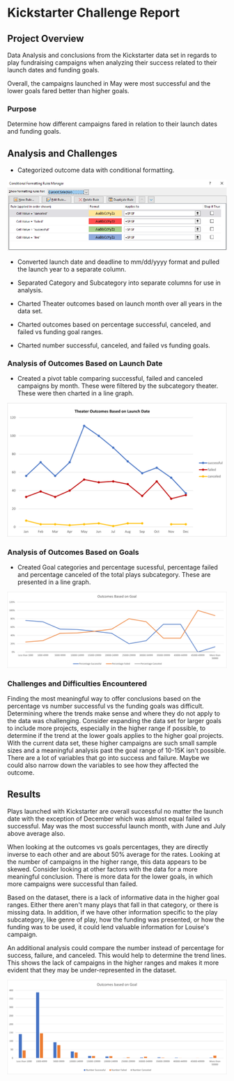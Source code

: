 # Kickstarter Challenge Report

## Project Overview

Data Analysis and conclusions from the Kickstarter data set in regards to play fundraising campaigns when analyzing their success related to their launch dates and funding goals.

Overall, the campaigns launched in May were most successful and the lower goals fared better than higher goals.  

### Purpose

Determine how different campaigns fared in relation to their launch dates and funding goals.

## Analysis and Challenges

- Categorized outcome data with conditional formatting.

![conditional formatting screen capture](Resources/Conditional_Formatting_Outcomes.PNG)

- Converted launch date and deadline to mm/dd/yyyy format and pulled the launch year to a separate column.

- Separated Category and Subcategory into separate columns for use in analysis.

- Charted Theater outcomes based on launch month over all years in the data set.

- Charted outcomes based on percentage successful, canceled, and failed vs funding goal ranges.

- Charted number successful, canceled, and failed vs funding goals.

### Analysis of Outcomes Based on Launch Date

- Created a pivot table comparing successful, failed and canceled campaigns by month.  These were filtered by the subcategory theater.  These were then charted in a line graph. 

![Theater Outcomes vs Launch](Resources/Theater_Outcomes_vs_Launch.png)

### Analysis of Outcomes Based on Goals

- Created Goal categories and percentage sucessful, percentage failed and percentage canceled of the total plays subcategory.  These are presented in a line graph. 

![Outcomes vs Goals](Resources/Outcomes_vs_Goals.png)

### Challenges and Difficulties Encountered

Finding the most meaningful way to offer conclusions based on the percentage vs number successful vs the funding goals was difficult.  Determining where the trends make sense and where they do not apply to the data was challenging. Consider expanding the data set for larger goals to include more projects, especially in the higher range if possible, to determine if the trend at the lower goals applies to the higher goal projects.  With the current data set, these higher campaigns are such small sample sizes and a meaningful analysis past the goal range of 10-15K isn't possible. There are a lot of variables that go into success and failure.  Maybe we could also narrow down the variables to see how they affected the outcome.

## Results

Plays launched with Kickstarter are overall successful no matter the launch date with the exception of December which was almost equal failed vs successful. May was the most successful launch month, with June and July above average also.

When looking at the outcomes vs goals percentages, they are directly inverse to each other and are about 50% average for the rates. Looking at the number of campaigns in the higher range, this data appears to be skewed.  Consider looking at other factors with the data for a more meaningful conclusion. There is more data for the lower goals, in which more campaigns were successful than failed.

Based on the dataset, there is a lack of informative data in the higher goal ranges. Either there aren't many plays that fall in that category, or there is missing data. In addition, if we have other information specific to the play subcategory, like genre of play, how the funding was presented, or how the funding was to be used, it could lend valuable information for Louise's campaign.

An additional analysis could compare the number instead of percentage for success, failure, and canceled.  This would help to determine the trend lines.  This shows the lack of campaigns in the higher ranges and makes it more evident that they may be under-represented in the dataset.

![Outcomes vs goals using number](Resources/Outcomes_vs_Goals_Number.png)
